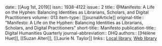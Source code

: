 date:: [[Aug 1st, 2019]]
issn:: 1938-4122
issue:: 2
title:: @Manifesto: A Life on the Hyphen: Balancing Identities as Librarians, Scholars, and Digital Practitioners
volume:: 013
item-type:: [[journalArticle]]
original-title:: "Manifesto: A Life on the Hyphen: Balancing Identities as Librarians, Scholars, and Digital Practitioners"
short-title:: Manifesto
publication-title:: Digital Humanities Quarterly
journal-abbreviation:: DHQ
authors:: [[Hélène Huet]], [[Suzan Alteri]], [[Laurie N. Taylor]]
links:: [Local library](zotero://select/groups/2386895/items/6QR4H5YU), [Web library](https://www.zotero.org/groups/2386895/items/6QR4H5YU)
